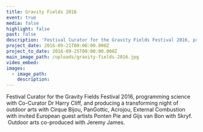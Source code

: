 ```yaml
---
title: Gravity Fields 2016
event: true
media: false
highlight: false
past: false
description: 'Festival Curator for the Gravity Fields Festival 2016, programming outdoor arts and science.'
project_date: 2016-09-21T00:00:00.000Z
project_to_date: 2016-09-25T00:00:00.000Z
main_image_path: /uploads/gravity-fields-2016.jpg
video_embed:
images:
  - image_path:
    description:
---
```



Festival Curator for the Gravity Fields Festival 2016, programming science with Co-Curator Dr Harry Cliff, and producing a transforming night of outdoor arts with Cirque Bijou, PanGottic, Acrojou, External Combustion with invited European guest artists Ponten Pie and Gijs van Bon with Skryf. &nbsp;Outdoor arts co-produced with Jeremy James.